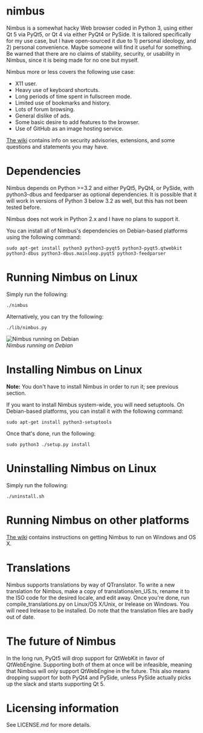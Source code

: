 nimbus
======

Nimbus is a somewhat hacky Web browser coded in Python 3, using either Qt 5
via PyQt5, or Qt 4 via either PyQt4 or PySide. It is tailored specifically
for my use case, but I have open-sourced it due to 1) personal ideology, and
2) personal convenience. Maybe someone will find it useful for something. Be
warned that there are no claims of stability, security, or usability in
Nimbus, since it is being made for no one but myself.

Nimbus more or less covers the following use case:
* X11 user.
* Heavy use of keyboard shortcuts.
* Long periods of time spent in fullscreen mode.
* Limited use of bookmarks and history.
* Lots of forum browsing.
* General dislike of ads.
* Some basic desire to add features to the browser.
* Use of GitHub as an image hosting service.

[The wiki](https://github.com/foxhead128/nimbus/wiki) contains info on
security advisories, extensions, and some questions and statements you may
have.

Dependencies
======

Nimbus depends on Python >=3.2 and either PyQt5, PyQt4, or PySide, with
python3-dbus and feedparser as optional dependencies. It is possible that it
will work in versions of Python 3 below 3.2 as well, but this has not been
tested before.

Nimbus does not work in Python 2.x and I have no plans to support it.

You can install all of Nimbus's dependencies on Debian-based platforms
using the following command:

    sudo apt-get install python3 python3-pyqt5 python3-pyqt5.qtwebkit python3-dbus python3-dbus.mainloop.pyqt5 python3-feedparser

Running Nimbus on Linux
======

Simply run the following:

    ./nimbus

Alternatively, you can try the following:

    ./lib/nimbus.py

![Nimbus running on Debian](https://raw.githubusercontent.com/foxhead128/fh-images/master/nimbus-current.png)<br>
*Nimbus running on Debian*

Installing Nimbus on Linux
======

**Note:** You don't have to install Nimbus in order to run it; see previous
section.

If you want to install Nimbus system-wide, you will need setuptools. On
Debian-based platforms, you can install it with the following command:

    sudo apt-get install python3-setuptools

Once that's done, run the following:

    sudo python3 ./setup.py install
    
Uninstalling Nimbus on Linux
======

Simply run the following:

    ./uninstall.sh

Running Nimbus on other platforms
======
[The wiki](https://github.com/foxhead128/nimbus/wiki) contains instructions on
getting Nimbus to run on Windows and OS X.

Translations
======

Nimbus supports translations by way of QTranslator. To write a new
translation for Nimbus, make a copy of translations/en_US.ts, rename it to the
ISO code for the desired locale, and edit away. Once you're done, run
compile_translations.py on Linux/OS X/Unix, or lrelease on Windows. You will
need lrelease to be installed. Do note that the translation files are badly
out of date.

The future of Nimbus
======

In the long run, PyQt5 will drop support for QtWebKit in favor of QtWebEngine.
Supporting both of them at once will be infeasible, meaning that Nimbus will
only support QtWebEngine in the future. This also means dropping support for
both PyQt4 and PySide, unless PySide actually picks up the slack and starts
supporting Qt 5.

Licensing information
======

See LICENSE.md for more details.
